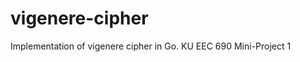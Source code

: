 vigenere-cipher
===============

Implementation of vigenere cipher in Go. KU EEC 690 Mini-Project 1
